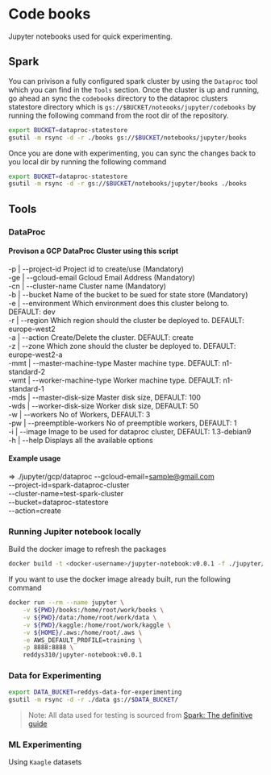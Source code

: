 # Code books

Jupyter notebooks used for quick experimenting.

## Spark

You can privison a fully configured spark cluster by using the `Dataproc` tool which you can find in the `Tools` section. Once the cluster is up and running, go ahead an sync the `codebooks` directory to the dataproc clusters statestore directory which is `gs://$BUCKET/noteooks/jupyter/codebooks` by running the following command from the root dir of the repository.

```sh
export BUCKET=dataproc-statestore
gsutil -m rsync -d -r ./books gs://$BUCKET/notebooks/jupyter/books
```

Once you are done with experimenting, you can sync the changes back to you local dir by running the following command

```sh
export BUCKET=dataproc-statestore
gsutil -m rsync -d -r gs://$BUCKET/notebooks/jupyter/books ./books
```

## Tools

### DataProc

#### Provison a GCP DataProc Cluster using this script

-p   | --project-id              Project id to create/use (Mandatory)  
-ge  | --gcloud-email            Gcloud Email Address (Mandatory)  
-cn  | --cluster-name            Cluster name (Mandatory)  
-b   | --bucket                  Name of the bucket to be sued for state store (Mandatory)  
-e   | --environment             Which environment does this cluster belong to. DEFAULT: dev  
-r   | --region                  Which region should the cluster be deployed to. DEFAULT: europe-west2  
-a   | --action                  Create/Delete the cluster. DEFAULT: create  
-z   | --zone                    Which zone should the cluster be deployed to. DEFAULT: europe-west2-a  
-mmt | --master-machine-type     Master machine type. DEFAULT: n1-standard-2  
-wmt | --worker-machine-type     Worker machine type. DEFAULT: n1-standard-1  
-mds | --master-disk-size        Master disk size, DEFAULT: 100  
-wds | --worker-disk-size        Worker disk size, DEFAULT: 50  
-w   | --workers                 No of Workers, DEFAULT: 3  
-pw  | --preemptible-workers     No of preemptible workers, DEFAULT: 1  
-i   | --image                   Image to be used for dataproc cluster, DEFAULT: 1.3-debian9  
-h   | --help                    Displays all the available options  

#### Example usage

  => ./jupyter/gcp/dataproc --gcloud-email=sample@gmail.com  
          --project-id=spark-dataproc-cluster  
          --cluster-name=test-spark-cluster  
          --bucket=dataproc-statestore  
          --action=create  

### Running Jupiter notebook locally

Build the docker image to refresh the packages

```sh
docker build -t <docker-username>/jupyter-notebook:v0.0.1 -f ./jupyter/local/Dockerfile
```

If you want to use the docker image already built, run the following command

```sh
docker run --rm --name jupyter \
    -v ${PWD}/books:/home/root/work/books \
    -v ${PWD}/data:/home/root/work/data \
    -v ${PWD}/kaggle:/home/root/work/kaggle \
    -v ${HOME}/.aws:/home/root/.aws \
    -e AWS_DEFAULT_PROFILE=training \
    -p 8888:8888 \
    reddys310/jupyter-notebook:v0.0.1
```

### Data for Experimenting

```sh
export DATA_BUCKET=reddys-data-for-experimenting
gsutil -m rsync -d -r ./data gs://$DATA_BUCKET/
```

> Note: All data used for testing is sourced from [Spark: The definitive guide](https://github.com/databricks/Spark-The-Definitive-Guide)

### ML Experimenting

Using `Kaagle` datasets
